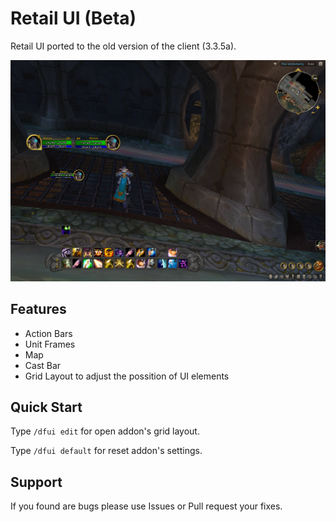 # Retail UI (Beta)

Retail UI ported to the old version of the client (3.3.5a).

![Preview](media/RUI-1.png)

## Features

- Action Bars
- Unit Frames
- Map
- Cast Bar
- Grid Layout to adjust the possition of UI elements

## Quick Start

Type ``/dfui edit`` for open addon's grid layout.

Type ``/dfui default`` for reset addon's settings.

## Support

If you found are bugs please use Issues or Pull request your fixes.
